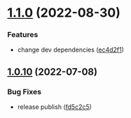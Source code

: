 # [1.1.0](https://github.com/vodyani/eslint-config/compare/v1.0.10...v1.1.0) (2022-08-30)


### Features

* change dev dependencies ([ec4d2f1](https://github.com/vodyani/eslint-config/commit/ec4d2f1e689fdd040498ea9408d5e862a079f9cf))

## [1.0.10](https://github.com/vodyani/eslint-config/compare/v1.0.9...v1.0.10) (2022-07-08)


### Bug Fixes

* release publish ([fd5c2c5](https://github.com/vodyani/eslint-config/commit/fd5c2c53be7fbb8345d3bff0b5732c277c13734e))
